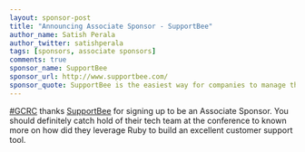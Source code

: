 ```yaml
---
layout: sponsor-post
title: "Announcing Associate Sponsor - SupportBee"
author_name: Satish Perala
author_twitter: satishperala
tags: [sponsors, associate sponsors]
comments: true
sponsor_name: SupportBee
sponsor_url: http://www.supportbee.com/
sponsor_quote: SupportBee is the easiest way for companies to manage their customer support emails. While staying close to an email like experience, SupportBee gives companies the tools needed to effortlessly collaborate with their entire team on support emails. Our ticket volume based pricing model encourages you to add everyone in your team to your support desk and get them involved in customer support.
---
```


<a href="https://twitter.com/search?q=%23gcrc14">#GCRC</a> thanks <a href="http://www.supportbee.com/" target="_blank">SupportBee</a> for signing up to be an Associate Sponsor. You should definitely catch hold of their tech team at the conference to known more on how did they leverage Ruby to build an excellent customer support tool.
